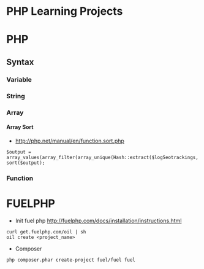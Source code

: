 # PHP Learning Projects

# PHP
## Syntax

### Variable

### String

### Array

#### Array Sort
- http://php.net/manual/en/function.sort.php
```
$output = array_values(array_filter(array_unique(Hash::extract($logSeotrackings,'{n}.LogSeotracking.seotracking_category_id')));
sort($output);
```

### Function

# FUELPHP
- Init fuel php http://fuelphp.com/docs/installation/instructions.html
```
curl get.fuelphp.com/oil | sh
oil create <project_name>
```
- Composer
```
php composer.phar create-project fuel/fuel fuel
```
